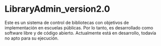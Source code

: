 # LibraryAdmin_version2.0

Este es un sistema de control de bibliotecas con objetivos de implementación en escuelas públicas. Por lo tanto, es desarrollado como software libre y de código abierto.
Actualmente está en desarrollo, todavía no apto para su ejecución. 
